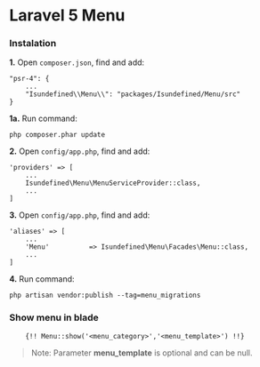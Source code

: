 # Laravel 5 Menu

### Instalation

**1.** Open `composer.json`, find and add:
```
"psr-4": {
	...
	"Isundefined\\Menu\\": "packages/Isundefined/Menu/src"
}
```
**1a.** Run command:
```ssh
php composer.phar update
```

**2.** Open `config/app.php`, find and add:
```
'providers' => [
	...
	Isundefined\Menu\MenuServiceProvider::class,
	...
]
```
**3.** Open `config/app.php`, find and add:
```
'aliases' => [
	...
	'Menu'      	=> Isundefined\Menu\Facades\Menu::class,
	...
]
```

**4.** Run command:
```ssh
php artisan vendor:publish --tag=menu_migrations
```

### Show menu in blade
```
	{!! Menu::show('<menu_category>','<menu_template>') !!}
```
>Note: Parameter **menu_template** is optional and can be null.